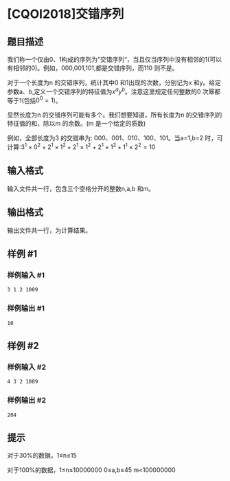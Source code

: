 # [CQOI2018]交错序列

## 题目描述

我们称一个仅由0、1构成的序列为”交错序列“，当且仅当序列中没有相邻的1(可以有相邻的0)。例如，000,001,101,都是交错序列，而110 则不是。

对于一个长度为n 的交错序列，统计其中0 和1出现的次数，分别记为x 和y。给定参数a、b,定义一个交错序列的特征值为$x^ay^b$。注意这里规定任何整数的0 次幂都等于1(包括$0^0=1$)。

显然长度为n 的交错序列可能有多个。我们想要知道，所有长度为n 的交错序列的特征值的和，除以m 的余数。(m 是一个给定的质数)

例如，全部长度为3 的交错串为: 000、001、010、100、101。当a=1,b=2 时，可计算:$3^1\times0^2+2^1\times1^2+2^1\times1^2+2^1\times1^2+1^1\times2^2=10$


## 输入格式

输入文件共一行，包含三个空格分开的整数n,a,b 和m。

## 输出格式

输出文件共一行，为计算结果。

## 样例 #1

### 样例输入 #1
```
3 1 2 1009
```

### 样例输出 #1

```
10
```

## 样例 #2

### 样例输入 #2
```
4 3 2 1009
```

### 样例输出 #2

```
204
```

## 提示

对于30%的数据，1≤n≤15

对于100%的数据，1≤n≤10000000 0≤a,b≤45 m<100000000
